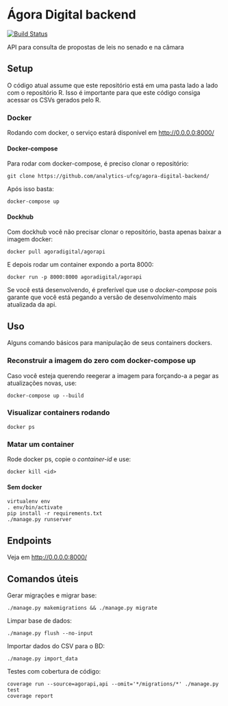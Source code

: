 # Ágora Digital backend
[![Build Status](https://travis-ci.com/analytics-ufcg/agora-digital-backend.svg?branch=master)](https://travis-ci.com/analytics-ufcg/agora-digital-backend)

API para consulta de propostas de leis no senado e na câmara

## Setup

O código atual assume que este repositório está em uma pasta lado a lado com o repositório R. Isso é importante para que este código consiga acessar os CSVs gerados pelo R.

### Docker
Rodando com docker, o serviço estará disponível em http://0.0.0.0:8000/

#### Docker-compose
Para rodar com docker-compose, é preciso clonar o repositório:

```
git clone https://github.com/analytics-ufcg/agora-digital-backend/
```

Após isso basta:

```
docker-compose up 
```

#### Dockhub
Com dockhub você não precisar clonar o repositório, basta apenas baixar a imagem docker:

```
docker pull agoradigital/agorapi
```

E depois rodar um container expondo a porta 8000:

```
docker run -p 8000:8000 agoradigital/agorapi
```

Se você está desenvolvendo, é preferível que use o *docker-compose* pois garante que você está pegando a versão de desenvolvimento mais atualizada da api.

## Uso

Alguns comando básicos para manipulação de seus containers dockers.

### Reconstruir a imagem do zero com docker-compose up
Caso você esteja querendo reegerar a imagem para forçando-a a pegar as atualizações novas, use:

```
docker-compose up --build
```

### Visualizar containers rodando

```
docker ps
```

### Matar um container
Rode docker ps, copie o *container-id* e use:

```
docker kill <id>
```
 
#### Sem docker
```
virtualenv env
. env/bin/activate
pip install -r requirements.txt
./manage.py runserver
```

## Endpoints

Veja em http://0.0.0.0:8000/

## Comandos úteis

Gerar migrações e migrar base:
```
./manage.py makemigrations && ./manage.py migrate
```

Limpar base de dados:
```
./manage.py flush --no-input
```

Importar dados do CSV para o BD:
```
./manage.py import_data
```

Testes com cobertura de código:
```
coverage run --source=agorapi,api --omit='*/migrations/*' ./manage.py test
coverage report
```
